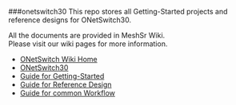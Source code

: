 ###onetswitch30
This repo stores all Getting-Started projects and reference designs for ONetSwitch30.  

All the documents are provided in MeshSr Wiki.  
Please visit our wiki pages for more information.  
* [ONetSwitch Wiki Home](https://github.com/meshsr/wiki/wiki)  
* [ONetSwitch30](https://github.com/MeshSr/wiki/wiki/ONetSwitch30)
* [Guide for Getting-Started](https://github.com/MeshSr/wiki/wiki/Guide-Getting-Started)  
* [Guide for Reference Design](https://github.com/MeshSr/wiki/wiki/Guide-Reference-Design)  
* [Guide for common Workflow](https://github.com/MeshSr/wiki/wiki/Guide-Workflow)  
